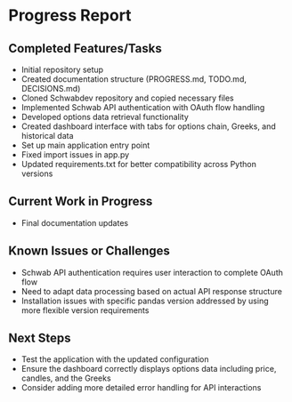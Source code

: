 # Progress Report

## Completed Features/Tasks
- Initial repository setup
- Created documentation structure (PROGRESS.md, TODO.md, DECISIONS.md)
- Cloned Schwabdev repository and copied necessary files
- Implemented Schwab API authentication with OAuth flow handling
- Developed options data retrieval functionality
- Created dashboard interface with tabs for options chain, Greeks, and historical data
- Set up main application entry point
- Fixed import issues in app.py
- Updated requirements.txt for better compatibility across Python versions

## Current Work in Progress
- Final documentation updates

## Known Issues or Challenges
- Schwab API authentication requires user interaction to complete OAuth flow
- Need to adapt data processing based on actual API response structure
- Installation issues with specific pandas version addressed by using more flexible version requirements

## Next Steps
- Test the application with the updated configuration
- Ensure the dashboard correctly displays options data including price, candles, and the Greeks
- Consider adding more detailed error handling for API interactions
